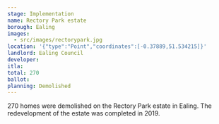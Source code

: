 ```yaml
---
stage: Implementation 
name: Rectory Park estate 
borough: Ealing 
images:
  - src/images/rectorypark.jpg
location: '{"type":"Point","coordinates":[-0.37889,51.534215]}'
landlord: Ealing Council
developer:
itla:
total: 270
ballot:
planning: Demolished
---
```

270 homes were demolished on the Rectory Park estate in Ealing.
The redevelopment of the estate was completed in 2019.
